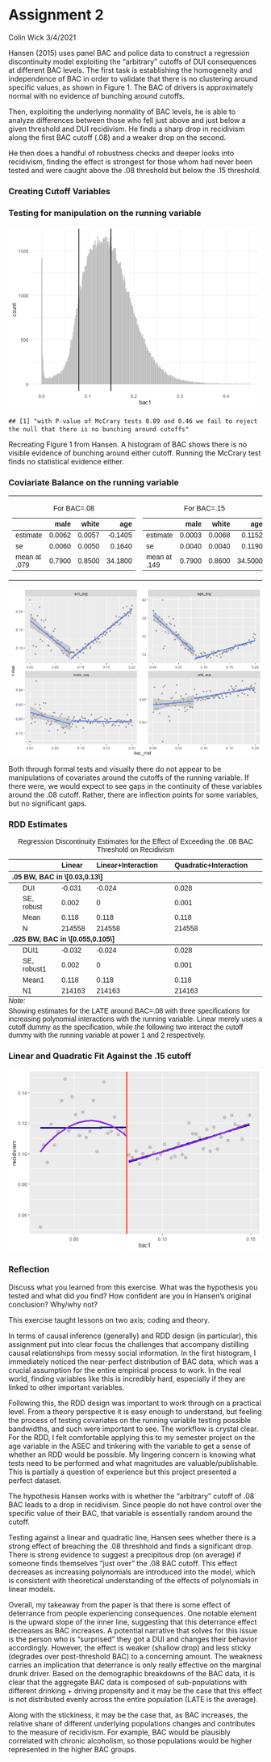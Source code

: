 Assignment 2
================
Colin Wick
3/4/2021

Hansen (2015) uses panel BAC and police data to construct a regression
discontinuity model exploiting the “arbitrary” cutoffs of DUI
consequences at different BAC levels. The first task is establishing the
homogeneity and independence of BAC in order to validate that there is
no clustering around specific values, as shown in Figure 1. The BAC of
drivers is approximately normal with no evidence of bunching around
cutoffs.

Then, exploiting the underlying normality of BAC levels, he is able to
analyze differences between those who fell just above and just below a
given threshold and DUI recidivism. He finds a sharp drop in recidivism
along the first BAC cutoff (.08) and a weaker drop on the second.

He then does a handful of robustness checks and deeper looks into
recidivism, finding the effect is strongest for those whom had never
been tested and were caught above the .08 threshold but below the .15
threshold.

### Creating Cutoff Variables

### Testing for manipulation on the running variable

![](RDD-Replication-Markdown_files/figure-gfm/unnamed-chunk-5-1.png)<!-- -->

    ## [1] "with P-value of McCrary tests 0.89 and 0.46 we fail to reject the null that there is no bunching around cutoffs"

Recreating Figure 1 from Hansen. A histogram of BAC shows there is no
visible evidence of bunching around either cutoff. Running the McCrary
test finds no statistical evidence either.

### Coviariate Balance on the running variable

<table class="kable_wrapper lightable-classic-2" style="font-family: &quot;Arial Narrow&quot;, &quot;Source Sans Pro&quot;, sans-serif; margin-left: auto; margin-right: auto;">
<tbody>
<tr>
<td>
<table>
<caption>
For BAC=.08
</caption>
<thead>
<tr>
<th style="text-align:left;">
</th>
<th style="text-align:right;">
male
</th>
<th style="text-align:right;">
white
</th>
<th style="text-align:right;">
age
</th>
</tr>
</thead>
<tbody>
<tr>
<td style="text-align:left;">
estimate
</td>
<td style="text-align:right;">
0.0062
</td>
<td style="text-align:right;">
0.0057
</td>
<td style="text-align:right;">
-0.1405
</td>
</tr>
<tr>
<td style="text-align:left;">
se
</td>
<td style="text-align:right;">
0.0060
</td>
<td style="text-align:right;">
0.0050
</td>
<td style="text-align:right;">
0.1640
</td>
</tr>
<tr>
<td style="text-align:left;">
mean at .079
</td>
<td style="text-align:right;">
0.7900
</td>
<td style="text-align:right;">
0.8500
</td>
<td style="text-align:right;">
34.1800
</td>
</tr>
</tbody>
</table>
</td>
<td>
<table>
<caption>
For BAC=.15
</caption>
<thead>
<tr>
<th style="text-align:left;">
</th>
<th style="text-align:right;">
male
</th>
<th style="text-align:right;">
white
</th>
<th style="text-align:right;">
age
</th>
</tr>
</thead>
<tbody>
<tr>
<td style="text-align:left;">
estimate
</td>
<td style="text-align:right;">
0.0003
</td>
<td style="text-align:right;">
0.0068
</td>
<td style="text-align:right;">
0.1152
</td>
</tr>
<tr>
<td style="text-align:left;">
se
</td>
<td style="text-align:right;">
0.0040
</td>
<td style="text-align:right;">
0.0040
</td>
<td style="text-align:right;">
0.1190
</td>
</tr>
<tr>
<td style="text-align:left;">
mean at .149
</td>
<td style="text-align:right;">
0.7900
</td>
<td style="text-align:right;">
0.8600
</td>
<td style="text-align:right;">
34.5000
</td>
</tr>
</tbody>
</table>
</td>
</tr>
</tbody>
</table>

<img src="RDD-Replication-Markdown_files/figure-gfm/unnamed-chunk-8-1.png" style="display: block; margin: auto;" />

Both through formal tests and visually there do not appear to be
manipulations of covariates around the cutoffs of the running variable.
If there were, we would expect to see gaps in the continuity of these
variables around the .08 cutoff. Rather, there are inflection points for
some variables, but no significant gaps.

### RDD Estimates

<table style="NAborder-bottom: 0; font-family: &quot;Arial Narrow&quot;, &quot;Source Sans Pro&quot;, sans-serif; margin-left: auto; margin-right: auto;" class=" lightable-classic-2">
<caption>
Regression Discontinuity Estimates for the Effect of Exceeding the .08
BAC Threshold on Recidivism
</caption>
<thead>
<tr>
<th style="text-align:left;">
</th>
<th style="text-align:left;">
Linear
</th>
<th style="text-align:left;">
Linear+Interaction
</th>
<th style="text-align:left;">
Quadratic+Interaction
</th>
</tr>
</thead>
<tbody>
<tr grouplength="4">
<td colspan="4" style="border-bottom: 1px solid;">
<strong>.05 BW, BAC in \[0.03,0.13\]</strong>
</td>
</tr>
<tr>
<td style="text-align:left;padding-left: 2em;" indentlevel="1">
DUI
</td>
<td style="text-align:left;">
-0.031
</td>
<td style="text-align:left;">
-0.024
</td>
<td style="text-align:left;">
0.028
</td>
</tr>
<tr>
<td style="text-align:left;padding-left: 2em;" indentlevel="1">
SE, robust
</td>
<td style="text-align:left;">
0.002
</td>
<td style="text-align:left;">
0
</td>
<td style="text-align:left;">
0.001
</td>
</tr>
<tr>
<td style="text-align:left;padding-left: 2em;" indentlevel="1">
Mean
</td>
<td style="text-align:left;">
0.118
</td>
<td style="text-align:left;">
0.118
</td>
<td style="text-align:left;">
0.118
</td>
</tr>
<tr>
<td style="text-align:left;padding-left: 2em;" indentlevel="1">
N
</td>
<td style="text-align:left;">
214558
</td>
<td style="text-align:left;">
214558
</td>
<td style="text-align:left;">
214558
</td>
</tr>
<tr grouplength="4">
<td colspan="4" style="border-bottom: 1px solid;">
<strong>.025 BW, BAC in \[0.055,0.105\]</strong>
</td>
</tr>
<tr>
<td style="text-align:left;padding-left: 2em;" indentlevel="1">
DUI1
</td>
<td style="text-align:left;">
-0.032
</td>
<td style="text-align:left;">
-0.024
</td>
<td style="text-align:left;">
0.028
</td>
</tr>
<tr>
<td style="text-align:left;padding-left: 2em;" indentlevel="1">
SE, robust1
</td>
<td style="text-align:left;">
0.002
</td>
<td style="text-align:left;">
0
</td>
<td style="text-align:left;">
0.001
</td>
</tr>
<tr>
<td style="text-align:left;padding-left: 2em;" indentlevel="1">
Mean1
</td>
<td style="text-align:left;">
0.118
</td>
<td style="text-align:left;">
0.118
</td>
<td style="text-align:left;">
0.118
</td>
</tr>
<tr>
<td style="text-align:left;padding-left: 2em;" indentlevel="1">
N1
</td>
<td style="text-align:left;">
214163
</td>
<td style="text-align:left;">
214163
</td>
<td style="text-align:left;">
214163
</td>
</tr>
</tbody>
<tfoot>
<tr>
<td style="padding: 0; " colspan="100%">
<span style="font-style: italic;">Note: </span>
</td>
</tr>
<tr>
<td style="padding: 0; " colspan="100%">
<sup></sup> Showing estimates for the LATE around BAC=.08 with three
specifications for increasing polynomial interactions with the running
variable. Linear merely uses a cutoff dummy as the specification, while
the following two interact the cutoff dummy with the running variable at
power 1 and 2 respectively.
</td>
</tr>
</tfoot>
</table>

### Linear and Quadratic Fit Against the .15 cutoff

![](RDD-Replication-Markdown_files/figure-gfm/unnamed-chunk-10-1.png)<!-- -->

### Reflection

Discuss what you learned from this exercise. What was the hypothesis you
tested and what did you find? How confident are you in Hansen’s original
conclusion? Why/why not?

This exercise taught lessons on two axis; coding and theory.

In terms of causal inference (generally) and RDD design (in particular),
this assignment put into clear focus the challenges that accompany
distilling causal relationships from messy social information. In the
first histogram, I immediately noticed the near-perfect distribution of
BAC data, which was a crucial assumption for the entire empirical
process to work. In the real world, finding variables like this is
incredibly hard, especially if they are linked to other important
variables.

Following this, the RDD design was important to work through on a
practical level. From a theory perspective it is easy enough to
understand, but feeling the process of testing covariates on the running
variable testing possible bandwidths, and such were important to see.
The workflow is crystal clear. For the RDD, I felt comfortable applying
this to my semester project on the age variable in the ASEC and
tinkering with the variable to get a sense of whether an RDD would be
possible. My lingering concern is knowing what tests need to be
performed and what magnitudes are valuable/publishable. This is
partially a question of experience but this project presented a perfect
dataset.

The hypothesis Hansen works with is whether the “arbitrary” cutoff of
.08 BAC leads to a drop in recidivism. Since people do not have control
over the specific value of their BAC, that variable is essentially
random around the cutoff.

Testing against a linear and quadratic line, Hansen sees whether there
is a strong effect of breaching the .08 threshhold and finds a
significant drop. There is strong evidence to suggest a precipitous drop
(on average) if someone finds themselves “just over” the .08 BAC cutoff.
This effect decreases as increasing polynomials are introduced into the
model, which is consistent with theoretical understanding of the effects
of polynomials in linear models.

Overall, my takeaway from the paper is that there is some effect of
deterrance from people experiencing consequences. One notable element is
the upward slope of the inner line, suggesting that this deterrance
effect decreases as BAC increases. A potential narrative that solves for
this issue is the person who is “surprised” they got a DUI and changes
their behavior accordingly. However, the effect is weaker (shallow drop)
and less sticky (degrades over post-threshold BAC) to a concerning
amount. The weakness carries an implication that deterrance is only
really effective on the marginal drunk driver. Based on the demographic
breakdowns of the BAC data, it is clear that the aggregate BAC data is
composed of sub-populations with different drinking + driving propensity
and it may be the case that this effect is not distributed evenly across
the entire population (LATE is the average).

Along with the stickiness, it may be the case that, as BAC increases,
the relative share of different underlying populations changes and
contributes to the measure of recidivism. For example, BAC would be
plausibly correlated with chronic alcoholism, so those populations would
be higher represented in the higher BAC groups.
